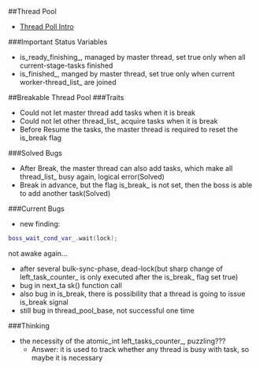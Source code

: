 ##Thread Pool
- [Thread Poll Intro](detail/ThreadPoolIntro.md)

###Important Status Variables
- is_ready_finishing_, managed by master thread, set true only when all current-stage-tasks finished
- is_finished_, manged by master thread, set true only when current worker-thread_list_ are joined

##Breakable Thread Pool
###Traits
- Could not let master thread add tasks when it is break
- Could not let other thread_list_ acquire tasks when it is break
- Before Resume the tasks, the master thread is required to reset the is_break flag

###Solved Bugs
- After Break, the master thread can also add tasks, which make all thread_list_ busy again, logical error(Solved)
- Break in advance, but the flag is_break_ is not set, then the boss is able to add another task(Solved)

###Current Bugs
- new finding:   
```cpp
boss_wait_cond_var_.wait(lock);
```   
not awake again...
- after several bulk-sync-phase, dead-lock(but sharp change of left_task_counter_ is only executed after the is_break_ flag set true)
- bug in next_ta   sk() function call
- also bug in is_break, there is possibility that a thread is going to issue is_break signal
- still bug in thread_pool_base, not successful one time

###Thinking
- the necessity of the atomic_int left_tasks_counter_, puzzling???
    - Answer: it is used to track whether any thread is busy with task, so maybe it is necessary
